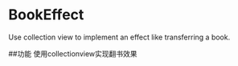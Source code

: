 # BookEffect
Use collection view to implement an effect like transferring a book.

##功能
使用collectionview实现翻书效果
